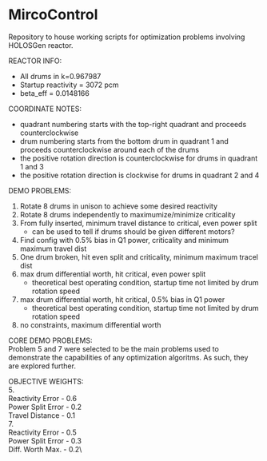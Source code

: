 # MircoControl

Repository to house working scripts for optimization problems involving 
HOLOSGen reactor.

REACTOR INFO:
* All drums in k=0.967987
* Startup reactivity = 3072 pcm
* beta_eff = 0.0148166

COORDINATE NOTES:
* quadrant numbering starts with the top-right quadrant and proceeds
counterclockwise
* drum numbering starts from the bottom drum in  quadrant 1 and
proceeds counterclockwise around each of the drums
* the positive rotation direction is counterclockwise for drums in quadrant 1 and 3
* the positive rotation direction is clockwise for drums in quadrant 2 and 4

DEMO PROBLEMS:
1. Rotate 8 drums in unison to achieve some desired reactivity
2. Rotate 8 drums independently to maximumize/minimize criticality
3. From fully inserted, minimum travel distance to critical, even power split
    * can be used to tell if drums should be given different motors?
4. Find config with 0.5% bias in Q1 power, criticality and minimum maximum travel dist
5. One drum broken, hit even split and criticality, minimum maximum tracel dist
6. max drum differential worth, hit critical, even power split
    * theoretical best operating condition, startup time not limited by drum rotation speed
7. max drum differential worth, hit critical, 0.5% bias in Q1 power
    * theoretical best operating condition, startup time not limited by drum rotation speed
8. no constraints, maximum differential worth

CORE DEMO PROBLEMS:\
Problem 5 and 7 were selected to be the main problems used to demonstrate the capabilities of any
optimization algoritms.
As such, they are explored further.

OBJECTIVE WEIGHTS:\
5. \
   Reactivity Error  - 0.6\
   Power Split Error - 0.2\
   Travel Distance   - 0.1\
7. \
   Reactivity Error  - 0.5\
   Power Split Error - 0.3\
   Diff. Worth Max.  - 0.2\


